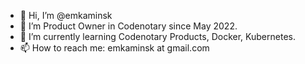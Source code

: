 - 👋 Hi, I’m @emkaminsk
- 👀 I’m Product Owner in Codenotary since May 2022.
- 🌱 I’m currently learning Codenotary Products, Docker, Kubernetes.
- 📫 How to reach me: emkaminsk at gmail.com

<!---
emkaminsk/emkaminsk is a ✨ special ✨ repository because its `README.md` (this file) appears on your GitHub profile.
You can click the Preview link to take a look at your changes.
--->
